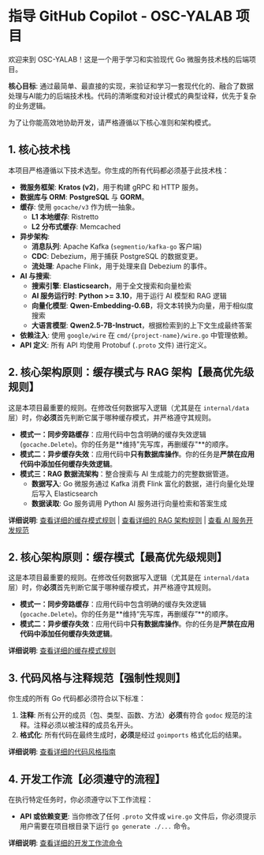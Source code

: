 # 指导 GitHub Copilot - OSC-YALAB 项目

欢迎来到 OSC-YALAB！这是一个用于学习和实验现代 Go 微服务技术栈的后端项目。

**核心目标**: 通过最简单、最直接的实现，来验证和学习一套现代化的、融合了数据处理与AI能力的后端技术栈。代码的清晰度和对设计模式的典型诠释，优先于复杂的业务逻辑。

为了让你能高效地协助开发，请严格遵循以下核心准则和架构模式。

## 1. 核心技术栈

本项目严格遵循以下技术选型。你生成的所有代码都必须基于此技术栈：

- **微服务框架**: **Kratos (v2)**，用于构建 gRPC 和 HTTP 服务。
- **数据库与 ORM**: **PostgreSQL** 与 **GORM**。
- **缓存**: 使用 `gocache/v3` 作为统一抽象。
  - **L1 本地缓存**: Ristretto
  - **L2 分布式缓存**: Memcached
- **异步架构**:
  - **消息队列**: Apache Kafka (`segmentio/kafka-go` 客户端)
  - **CDC**: Debezium，用于捕获 PostgreSQL 的数据变更。
  - **流处理**: Apache Flink，用于处理来自 Debezium 的事件。
- **AI 与搜索**:
  - **搜索引擎**: **Elasticsearch**，用于全文搜索和向量检索
  - **AI 服务运行时**: **Python >= 3.10**，用于运行 AI 模型和 RAG 逻辑
  - **向量化模型**: **Qwen-Embedding-0.6B**，将文本转换为向量，用于相似度搜索
  - **大语言模型**: **Qwen2.5-7B-Instruct**，根据检索到的上下文生成最终答案
- **依赖注入**: 使用 `google/wire` 在 `cmd/{project-name}/wire.go` 中管理依赖。
- **API 定义**: 所有 API 均使用 Protobuf (`.proto` 文件) 进行定义。

## 2. 核心架构原则：缓存模式与 RAG 架构【**最高优先级规则**】

这是本项目最重要的规则。在修改任何数据写入逻辑（尤其是在 `internal/data` 层）时，你**必须**首先判断它属于哪种缓存模式，并严格遵守其规则。

- **模式一：同步旁路缓存**：应用代码中包含明确的缓存失效逻辑 (`gocache.Delete`)。你的任务是**维持"先写库，再删缓存"**的顺序。
- **模式二：异步缓存失效**：应用代码中**只有数据库操作**。你的任务是**严禁在应用代码中添加任何缓存失效逻辑**。
- **模式三：RAG 数据流架构**：整合搜索与 AI 生成能力的完整数据管道。
  - **数据写入**: Go 微服务通过 Kafka 消费 Flink 富化的数据，进行向量化处理后写入 Elasticsearch
  - **数据读取**: Go 服务调用 Python AI 服务进行向量检索和答案生成

**详细说明**: [查看详细的缓存模式规则](./instructions/patterns.instructions.md) | [查看详细的 RAG 架构规则](./instructions/rag-architecture.instructions.md) | [查看 AI 服务开发规范](./instructions/ai-service.instructions.md)

## 2. 核心架构原则：缓存模式【**最高优先级规则**】

这是本项目最重要的规则。在修改任何数据写入逻辑（尤其是在 `internal/data` 层）时，你**必须**首先判断它属于哪种缓存模式，并严格遵守其规则。

- **模式一：同步旁路缓存**：应用代码中包含明确的缓存失效逻辑 (`gocache.Delete`)。你的任务是**维持“先写库，再删缓存”**的顺序。
- **模式二：异步缓存失效**：应用代码中**只有数据库操作**。你的任务是**严禁在应用代码中添加任何缓存失效逻辑**。

**详细说明**: [查看详细的缓存模式规则](./instructions/patterns.instructions.md)

## 3. 代码风格与注释规范【**强制性规则**】

你生成的所有 Go 代码都必须符合以下标准：

1.  **注释**: 所有公开的成员（包、类型、函数、方法）**必须**有符合 `godoc` 规范的注释。注释必须以被注释的成员名开头。
2.  **格式化**: 所有代码在最终生成时，**必须**是经过 `goimports` 格式化后的结果。

**详细说明**: [查看详细的代码风格指南](./instructions/style-guide.instructions.md)

## 4. 开发工作流【**必须遵守的流程**】

在执行特定任务时，你必须遵守以下工作流程：

- **API 或依赖变更**: 当你修改了任何 `.proto` 文件或 `wire.go` 文件后，你必须提示用户需要在项目根目录下运行 `go generate ./...` 命令。

**详细说明**: [查看详细的开发工作流命令](./instructions/workflow.instructions.md)